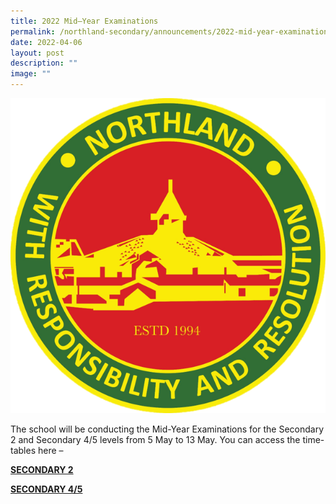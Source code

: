 ```yaml
---
title: 2022 Mid–Year Examinations
permalink: /northland-secondary/announcements/2022-mid-year-examinations/
date: 2022-04-06
layout: post
description: ""
image: ""
---
```

<img src="/images/a9.png">
<p>The school will be conducting the Mid-Year Examinations for the Secondary 2 and Secondary 4/5 levels from 5 May to 13 May. You can access the time-tables here &ndash;</p>
<p><a href="/files/2022%20Mid%20Year%20Exam%20Time%20Table%20-%20Sec%202.pdf"><strong>SECONDARY 2</strong></a></p>
<p><a href="/files/2022%20Mid%20Year%20Exam%20Time%20Table%20-%20Sec%204%20and%205.pdf"><strong>SECONDARY 4/5</strong></a></p>